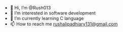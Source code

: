 - 👋 Hi, I’m @Rush013
- 👀 I’m interested in software development
- 🌱 I’m currently learning C language
- 📫 How to reach me rushalipadhiary131@gmail.com

<!---
Rush013/Rush013 is a ✨ special ✨ repository because its `README.md` (this file) appears on your GitHub profile.
You can click the Preview link to take a look at your changes.
--->
